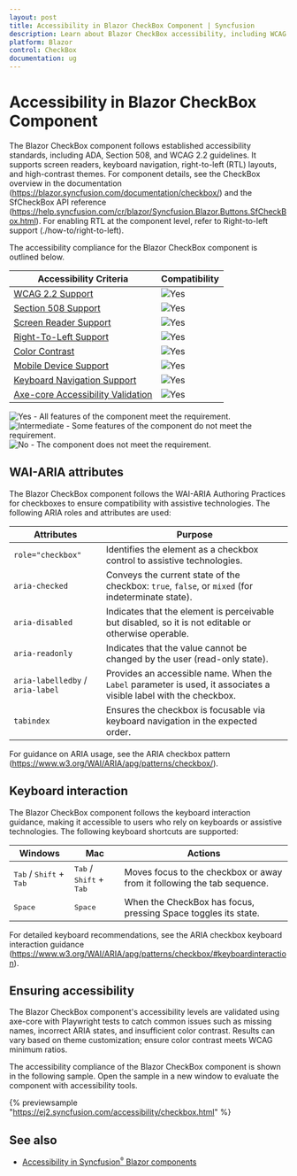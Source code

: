 ```yaml
---
layout: post
title: Accessibility in Blazor CheckBox Component | Syncfusion
description: Learn about Blazor CheckBox accessibility, including WCAG 2.2, Section 508, ARIA roles and attributes, keyboard navigation, screen reader support, RTL, and testing with axe-core.
platform: Blazor
control: CheckBox
documentation: ug
---
```


# Accessibility in Blazor CheckBox Component

The Blazor CheckBox component follows established accessibility standards, including ADA, Section 508, and WCAG 2.2 guidelines. It supports screen readers, keyboard navigation, right-to-left (RTL) layouts, and high-contrast themes. For component details, see the CheckBox overview in the documentation (https://blazor.syncfusion.com/documentation/checkbox/) and the SfCheckBox API reference (https://help.syncfusion.com/cr/blazor/Syncfusion.Blazor.Buttons.SfCheckBox.html). For enabling RTL at the component level, refer to Right-to-left support (./how-to/right-to-left).

The accessibility compliance for the Blazor CheckBox component is outlined below.

| Accessibility Criteria | Compatibility |
| -- | -- |
| [WCAG 2.2 Support](../common/accessibility#accessibility-standards) | <img src="https://cdn.syncfusion.com/content/images/landing-page/yes.png" alt="Yes"> |
| [Section 508 Support](../common/accessibility#accessibility-standards) | <img src="https://cdn.syncfusion.com/content/images/landing-page/yes.png" alt="Yes"> |
| [Screen Reader Support](../common/accessibility#screen-reader-support) | <img src="https://cdn.syncfusion.com/content/images/landing-page/yes.png" alt="Yes">  |
| [Right-To-Left Support](../common/accessibility#right-to-left-support) | <img src="https://cdn.syncfusion.com/content/images/landing-page/yes.png" alt="Yes"> |
| [Color Contrast](../common/accessibility#color-contrast) | <img src="https://cdn.syncfusion.com/content/images/landing-page/yes.png" alt="Yes"> |
| [Mobile Device Support](../common/accessibility#mobile-device-support) | <img src="https://cdn.syncfusion.com/content/images/landing-page/yes.png" alt="Yes"> |
| [Keyboard Navigation Support](../common/accessibility#keyboard-navigation-support) |<img src="https://cdn.syncfusion.com/content/images/landing-page/yes.png" alt="Yes"> |
| [Axe-core Accessibility Validation](../common/accessibility#ensuring-accessibility) | <img src="https://cdn.syncfusion.com/content/images/landing-page/yes.png" alt="Yes"> |

<style>
    .post .post-content img {
        display: inline-block;
        margin: 0.5em 0;
    }
</style>
<div><img src="https://cdn.syncfusion.com/content/images/landing-page/yes.png" alt="Yes"> - All features of the component meet the requirement.</div>

<div><img src="https://cdn.syncfusion.com/content/images/landing-page/intermediate.png" alt="Intermediate"> - Some features of the component do not meet the requirement.</div>

<div><img src="https://cdn.syncfusion.com/content/images/landing-page/no.png" alt="No"> - The component does not meet the requirement.</div>

## WAI-ARIA attributes

The Blazor CheckBox component follows the WAI-ARIA Authoring Practices for checkboxes to ensure compatibility with assistive technologies. The following ARIA roles and attributes are used:

| Attributes | Purpose |
| --- | --- |
| `role="checkbox"` | Identifies the element as a checkbox control to assistive technologies. |
| `aria-checked` | Conveys the current state of the checkbox: `true`, `false`, or `mixed` (for indeterminate state). |
| `aria-disabled` | Indicates that the element is perceivable but disabled, so it is not editable or otherwise operable. |
| `aria-readonly` | Indicates that the value cannot be changed by the user (read-only state). |
| `aria-labelledby` / `aria-label` | Provides an accessible name. When the `Label` parameter is used, it associates a visible label with the checkbox. |
| `tabindex` | Ensures the checkbox is focusable via keyboard navigation in the expected order. |

For guidance on ARIA usage, see the ARIA checkbox pattern (https://www.w3.org/WAI/ARIA/apg/patterns/checkbox/).

## Keyboard interaction

The Blazor CheckBox component follows the keyboard interaction guidance, making it accessible to users who rely on keyboards or assistive technologies. The following keyboard shortcuts are supported:

| Windows | Mac | Actions |
| --- | --- | --- |
| <kbd>Tab</kbd> / <kbd>Shift</kbd> + <kbd>Tab</kbd> | <kbd>Tab</kbd> / <kbd>Shift</kbd> + <kbd>Tab</kbd> | Moves focus to the checkbox or away from it following the tab sequence. |
| <kbd>Space</kbd> | <kbd>Space</kbd> | When the CheckBox has focus, pressing Space toggles its state. |

For detailed keyboard recommendations, see the ARIA checkbox keyboard interaction guidance (https://www.w3.org/WAI/ARIA/apg/patterns/checkbox/#keyboardinteraction).

## Ensuring accessibility

The Blazor CheckBox component's accessibility levels are validated using axe-core with Playwright tests to catch common issues such as missing names, incorrect ARIA states, and insufficient color contrast. Results can vary based on theme customization; ensure color contrast meets WCAG minimum ratios.

The accessibility compliance of the Blazor CheckBox component is shown in the following sample. Open the sample in a new window to evaluate the component with accessibility tools.

{% previewsample "https://ej2.syncfusion.com/accessibility/checkbox.html" %}

## See also

* [Accessibility in Syncfusion<sup style="font-size:70%">&reg;</sup> Blazor components](https://blazor.syncfusion.com/documentation/common/accessibility)